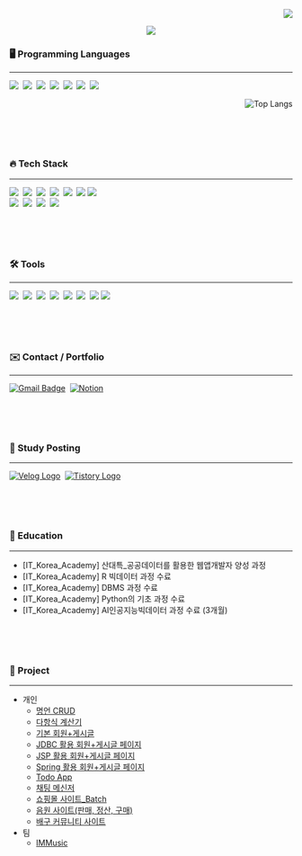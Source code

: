 
<div align="right">

![](https://komarev.com/ghpvc/?username=ohyo555&color=orange)
</div>

<div align="center">
  <img src="https://github.com/ohyo555/Ohyo555/assets/153146836/d09d02a6-6e6b-413f-b942-5309874395de" />
</div>

<h3>🖥️ Programming Languages</h3>
<hr>
<div>
  <img src="https://img.shields.io/badge/java-007396?style=flat&logo=java&logoColor=white"/>&nbsp  <!-- Java -->
  <img src="https://img.shields.io/badge/Javascript-F7DF1E?style=flat&logo=Javascript&logoColor=white"/>&nbsp <!-- Javascript -->
  <img src="https://img.shields.io/badge/python%20-%2314354C.svg?style=flat&logo=Python&logoColor=white"/>&nbsp  <!-- Python -->
  <img src="https://img.shields.io/badge/MySQL-4479A1?style=flat&logo=MySQL&logoColor=white"/>&nbsp  <!-- Mysql -->
   <img src="https://img.shields.io/badge/ORACLE-F80000?style=flat&logo=oracle&logoColor=white"/>&nbsp
<!-- ORACLE -->
  <img src="https://img.shields.io/badge/R-007AFF?style=flat&logo=R&logoColor=white"/>&nbsp  <!-- R -->
<img src="https://img.shields.io/badge/csharp-512BD4?style=flat&logo=csharp&logoColor=white"/>&nbsp  <!-- C# -->

  <div align="right">
  
  ![Top Langs](https://github-readme-stats.vercel.app/api/top-langs/?username=ohyo555&layout=compact&theme=apprentice)
  </div>
  
</div>

<br /><br /><br />

<h3 >🔥 Tech Stack</h3>
<hr>
<div>
  <img src="https://img.shields.io/badge/HTML-E34F26?style=flat&logo=html5&logoColor=white"/>&nbsp  <!-- html -->
  <img src="https://img.shields.io/badge/CSS-1572B6?style=flat&logo=css3&logoColor=white"/>&nbsp <!-- css -->
  <img src="https://img.shields.io/badge/Spring-6DB33F?style=flat&logo=Spring&logoColor=white"/>&nbsp <!-- Spring -->
  <img src="https://img.shields.io/badge/react-61DAFB?style=flat&logo=react&logoColor=white"/>&nbsp <!-- React -->
  <img src="https://img.shields.io/badge/jQuery-0769AD?style=flat&logo=jQuery&logoColor=white"/>&nbsp <!-- jQuery -->
  <img src="https://img.shields.io/badge/Tailwind CSS-06B6D4?style=flat&logo=Tailwind CSS&logoColor=white"/> <!-- Tailwind -->
  <img src="https://img.shields.io/badge/Selenium-43B02A?style=flat&logo=Selenium&logoColor=white"/>&nbsp <!-- Selenium -->
<br/>
  <img src="https://img.shields.io/badge/pandas-150458.svg?style=flat&logo=pandas&logoColor=white" />&nbsp <!-- pandas -->
  <img src="https://img.shields.io/badge/numpy-4d77cf.svg?style=flat&logo=numpy&logoColor=white" />&nbsp <!-- numpy -->
  <img src="https://img.shields.io/badge/Matplotlib-11557c.svg?style=flat&logo=Matplotlib&logoColor=white" />&nbsp <!-- Matplotlib -->
  <img src="https://img.shields.io/badge/Seaborn-3670A0?style=flat&logo=Seaborn&logoColor=ffdd54" />&nbsp <!-- Seaborn -->
</div>

<br /><br /><br />

<!-- <h3 align="center">📙  Studying  📙</h3> -->

<h3>🛠 Tools</h3>
<hr>
<div>
  <img src="https://img.shields.io/badge/github-20232a.svg?style=flat&logo=github&logoColor=white" />&nbsp <!-- Github -->
  <img src="https://img.shields.io/badge/Git-F05032?style=flat&logo=git&logoColor=white"/>&nbsp <!-- Git -->
  <img src="https://img.shields.io/badge/figma-1b024f?style=flat&logo=figma&logoColor=white"/>&nbsp <!-- Figma -->
  <img src="https://img.shields.io/badge/VSCode-2C2C32.svg?style=flat&logo=visual-studio-code&logoColor=22ABF3" />&nbsp <!-- visual-studio-code -->
  <img src="https://img.shields.io/badge/eclipseide-2C2255.svg?style=flat&logo=eclipseide&logoColor=white" />&nbsp <!-- Eclipse -->
  <img src="https://img.shields.io/badge/intellijidea-2C2C32.svg?style=flat&logo=intellijidea&logoColor=white" />&nbsp <!-- intellijidea -->
  <img src="https://img.shields.io/badge/Postman-FF6C37?style=flat&logo=Postman&logoColor=white"/> <!-- Postman -->
  <img src="https://img.shields.io/badge/Android Studio-3DDC84?style=flat&logo=Android Studio&logoColor=white"/> <!-- Android Studio -->
  
</div>
  
<br /><br /><br />

<h3>✉️ Contact / Portfolio </h3>
<hr>
<div >
  <a href="mailto:555gywn@gmail.com" target="_blank"> <!-- Gmail -->
  <img src="https://img.shields.io/badge/555gywn%40gmail.com-c14438?style=flat&logo=Gmail&logoColor=white" alt="Gmail Badge"></a>&nbsp
  <a href="https://" target="_blank"> <!-- Notion https://www.notion.so/f25cc55d0164465c8be5453e94727ec9-->
  <img src="https://img.shields.io/badge/Notion-d9d9d9.svg?style=flat&logo=Notion&logoColor=black" alt="Notion"></a>&nbsp
</div>

<br /><br /><br />

<h3>📝 Study Posting </h3>
<hr>
<div >
  <a href="https://velog.io/@ohyo555/posts" target="_blank"> <!-- Velog -->
  <img src="https://img.shields.io/badge/Velog-20C997?style=flat&logo=velog&logoColor=white" alt="Velog Logo"></a>&nbsp
  <a href="https://ohyohyo.tistory.com" target="_blank"> <!-- Tistory -->
  <img src="https://img.shields.io/badge/Tistory-FF5722?style=flat&logo=tistory&logoColor=white" alt="Tistory Logo"></a>&nbsp
</div>

<br /><br /><br />

<h3>🚩 Education</h3>
<hr>
<ul>
  <li> [IT_Korea_Academy] 산대특_공공데이터를 활용한 웹앱개발자 양성 과정 </li>
  <li> [IT_Korea_Academy] R 빅데이터 과정 수료  </li>
  <li> [IT_Korea_Academy] DBMS 과정 수료 </li>
  <li> [IT_Korea_Academy] Python의 기초 과정 수료 </li>
  <li> [IT_Korea_Academy] AI인공지능빅데이터 과정 수료 (3개월) </li>
</ul>

<br /><br /><br />

<h3>💽 Project</h3>
<hr>
<ul>
  <li>개인
    <ul>
      <li><a href="https://github.com/ohyo555/wise_saying_12">명언 CRUD</a></li>
      <li><a href="https://github.com/ohyo555/polynomial_clac_23_12">다항식 계산기</a></li>
      <li><a href="https://github.com/ohyo555/23_12_AM">기본 회원+게시글</a></li>
      <li><a href="https://github.com/ohyo555/24_01_JDBC_AM">JDBC 활용 회원+게시글 페이지</a></li>
      <li><a href="https://github.com/ohyo555/JSP_AM_2024_01">JSP 활용 회원+게시글 페이지</a></li>
      <li><a href="https://github.com/ohyo555/Spring_AM">Spring 활용 회원+게시글 페이지</a></li>
      <li><a href="https://github.com/ohyo555/todoapp_2024_04">Todo App</a></li>
      <li><a href="https://github.com/ohyo555/chat_app_24_04">채팅 메신저</a></li>
      <li><a href="https://github.com/ohyo555/batch_ex_24_04">쇼핑몰 사이트_Batch</a></li>
      <li><a href="https://github.com/ohyo555/acc_app_2024_04">음원 사이트(판매, 정산, 구매)</a></li>
      <li><a href="https://github.com/ohyo555/my_project_03">배구 커뮤니티 사이트</a></li>
    </ul>
  <li>팀
    <ul>
      <li>
        <a href="https://github.com/ohyo555/IMMusic_project">IMMusic</a>
      </li>
    </ul>
  </li>
</ul>

<br /><br /><br />

